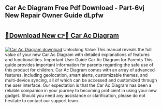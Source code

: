 ## Car Ac Diagram Free Pdf Download - Part-6vj New Repair Owner Guide dLpfw

# <h2><a href="http://dfre9i5.blite.top/?on=Car+Ac+Diagram">🔗Download New 👉🔴 Car Ac Diagram</a></h2>

[![Car Ac Diagram download](https://i.imgur.com/lujVjoI.png)](http://dfre9i5.blite.top/?on=Car+Ac+Diagram)
Unlocking Value This manual reveals the full value of your new Car Ac Diagram with detailed explanations of features and functionalities. Important User Guide Car Ac Diagram for Parents This guide provides important information for parents regarding the safe use of this product for children. Car Ac Diagram comes with an array of advanced features, including geolocation, smart alerts, customizable themes, and multi-device syncing, all of which can be accessed and customized through the user interface. Our expectation is that the Car Ac Diagram has been a reliable companion in your journey to becoming proficient in using your new gadget. Should you need any assistance or clarification, please do not hesitate to contact our support team.
